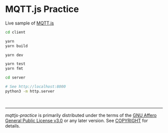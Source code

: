 MQTT.js Practice
========
Live sample of [MQTT.js]

```bash
cd client

yarn
yarn build

yarn dev

yarn test
yarn fmt
```
```bash
cd server

# See http://localhost:8000
python3 -m http.server
```

&nbsp;

--------

*mqttjs-practice* is primarily distributed under the terms of the [GNU Affero
General Public License v3.0] or any later version. See [COPYRIGHT] for details.

[MQTT.js]: https://github.com/mqttjs/MQTT.js
[GNU Affero General Public License v3.0]: LICENSE
[COPYRIGHT]: COPYRIGHT
